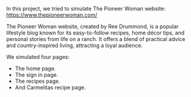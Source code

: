 In this project, we tried to simulate The Pioneer Woman website: https://www.thepioneerwoman.com/

The Pioneer Woman website, created by Ree Drummond, is a popular lifestyle blog known for its easy-to-follow recipes, home décor tips, and personal stories from life on a ranch. It offers a blend of practical advice and country-inspired living, attracting a loyal audience.

We simulated four pages:
- The home page.
- The sign in page.
- The recipes page.
- And Carmelitas recipe page.
